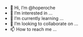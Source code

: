 - 👋 Hi, I’m @hoperoche
- 👀 I’m interested in ...
- 🌱 I’m currently learning ...
- 💞️ I’m looking to collaborate on ...
- 📫 How to reach me ...

<!---
hoperoche/hoperoche is a ✨ special ✨ repository because its `README.md` (this file) appears on your GitHub profile.
You can click the Preview link to take a look at your changes.
--->
